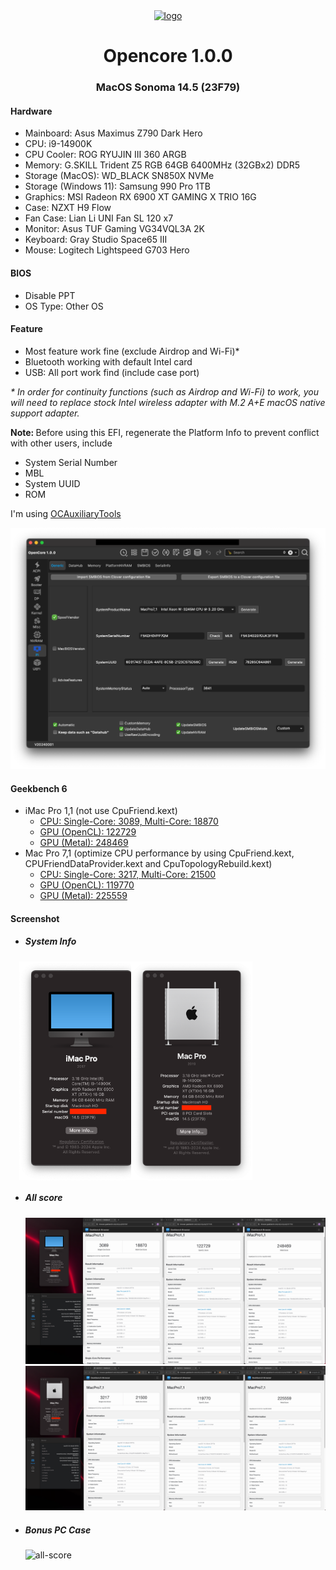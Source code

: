 <div align="center">
<a href="https://github.com/acidanthera/OpenCorePkg">
  <img src="https://raw.githubusercontent.com/acidanthera/OpenCorePkg/master/Docs/Logos/OpenCore_with_text_Small.png" alt="logo" width="auto" height="80">
</a>

<h1>Opencore 1.0.0</h1>

<h3>MacOS Sonoma 14.5 (23F79)</h3>
</div>


<h4>Hardware</h4>
<ul>
  <li>Mainboard: Asus Maximus Z790 Dark Hero</li>
  <li>CPU: i9-14900K</li>
  <li>CPU Cooler: ROG RYUJIN III 360 ARGB</li>
  <li>Memory: G.SKILL Trident Z5 RGB 64GB 6400MHz (32GBx2) DDR5</li>
  <li>Storage (MacOS): WD_BLACK SN850X NVMe</li>
  <li>Storage (Windows 11): Samsung 990 Pro 1TB</li>
  <li>Graphics: MSI Radeon RX 6900 XT GAMING X TRIO 16G</li>
  <li>Case: NZXT H9 Flow</li>
  <li>Fan Case: Lian Li UNI Fan SL 120 x7</li>
  <li>Monitor: Asus TUF Gaming VG34VQL3A 2K</li>
  <li>Keyboard: Gray Studio Space65 III</li>
  <li>Mouse: Logitech Lightspeed G703 Hero</li>
</ul>

<h4>BIOS</h4>
<ul>
    <li>Disable PPT</li>
    <li>OS Type: Other OS</li>
</ul>

<h4>Feature</h4>
<ul>
  <li>Most feature work fine (exclude Airdrop and Wi-Fi)*</li>
  <li>Bluetooth working with default Intel card</li>
  <li>USB: All port work find (include case port)</li>
</ul>
<i>* In order for continuity functions (such as Airdrop and Wi-Fi) to work, you will need to replace stock Intel wireless adapter with M.2 A+E macOS native support adapter.</i>

<strong>Note: </strong><span>Before using this EFI, regenerate the Platform Info to prevent conflict with other users,
include</p>
<ul>
  <li>System Serial Number</li>
  <li>MBL</li>
  <li>System UUID</li>
  <li>ROM</li>
</ul>
<p>I'm using  <a href="https://github.com/ic005k/OCAuxiliaryTools">OCAuxiliaryTools</a></p>
<img src="assets/images/sonoma/ocat.png" alt="ocat"/>

<h4>Geekbench 6</h4>
<ul>
  <li>
    iMac Pro 1,1 (not use CpuFriend.kext)
    <ul>
      <li><a href="https://browser.geekbench.com/v6/cpu/6361367">CPU: Single-Core: 3089, Multi-Core: 18870</a></li>
      <li><a href="https://browser.geekbench.com/v6/compute/2277745">GPU (OpenCL): 122729</a></li>
      <li><a href="https://browser.geekbench.com/v6/compute/2277753">GPU (Metal): 248469</a></li>
    </ul>
  </li>
  <li>
    Mac Pro 7,1 (optimize CPU performance by using CpuFriend.kext, CPUFriendDataProvider.kext and CpuTopologyRebuild.kext)
    <ul>
      <li><a href="https://browser.geekbench.com/v6/cpu/6421640">CPU: Single-Core: 3217, Multi-Core: 21500</a></li>
      <li><a href="https://browser.geekbench.com/v6/compute/2298221">GPU (OpenCL): 119770</a></li>
      <li><a href="https://browser.geekbench.com/v6/compute/2298217">GPU (Metal): 225559</a></li>
    </ul>
  </li>
</ul>

<h4>Screenshot</h4>
<ul>
  <li>
    <h5>System Info</h5>
    <div style="display: flex;">
      <img src="assets/images/sonoma/imac-system.png" height="350" style="margin: 0 -10px" alt="system-info"/>
      <img src="assets/images/sonoma/mac-system.png" height="350" style="margin: 0 -10px" alt="system-info"/>
    </div>
  </li>
  <li>
    <h5>All score</h5>
    <img src="assets/images/sonoma/imac-1.png" alt="all-score"/>
    <img src="assets/images/sonoma/mac-1.png" alt="all-score"/>
    <br/>
  </li>
  <li>
    <h5>Bonus PC Case</h5>
    <img src="assets/images/pc.png" alt="all-score" width="300"/>
    <br/>
  </li>
</ul>
